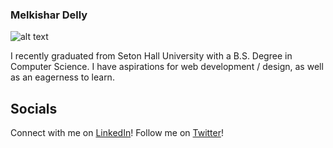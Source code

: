 ### Melkishar Delly

![alt text](Blog-Types-of-Web-Dev.jpg)

I recently graduated from Seton Hall University with a B.S. Degree in Computer Science. I have aspirations for web development / design, as well as an eagerness to learn.

## Socials 

Connect with me on [LinkedIn](https://www.linkedin.com/in/melkishar-delly-702a42177)!
Follow me on [Twitter](https://www.twitter.com/dmelkishar)!
